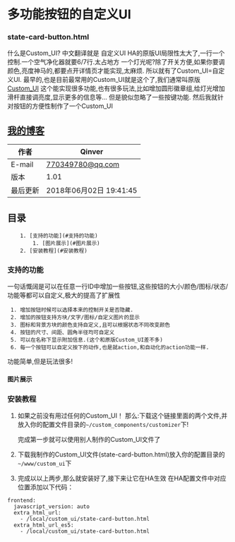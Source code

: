 # 多功能按钮的自定义UI

### state-card-button.html

什么是Custom_UI? 中文翻译就是 自定义UI
HA的原版UI局限性太大了,一行一个控制.一个空气净化器就要6/7行.太占地方
一个灯光呢?除了开关方便,如果你要调颜色,亮度神马的,都要点开详情页才能实现,太麻烦.
所以就有了Custom_UI=自定义UI.
最早的,也是目前最常用的Custom_UI就是这个了,我们通常叫原版[Custom_UI](https://github.com/andrey-git/home-assistant-custom-ui "悬停显示")
这个能实现很多功能,也有很多玩法,比如增加圆形徽章组,给灯光增加滑杆直接调亮度,显示更多的信息等...
但是貌似忽略了一些按键功能.
然后我就针对按钮的方便性制作了一个Custom_UI

[我的博客](http://blog.csdn.net/guodongxiaren "悬停显示")
----------

| 作者     | Qinver |
| -------- | ------ |
| E-mail | 770349780@qq.com |
| 版本     | 1.01   |
| 最后更新 |2018年06月02日 19:41:45|

## 目录


		1. [支持的功能](#支持的功能)
			1. [图片展示](#图片展示)
		2. [安装教程](#安装教程)



###  支持的功能
 一句话慨阔是可以在任意一行ID中增加一些按钮,这些按钮的大小/颜色/图标/状态/功能等都可以自定义,极大的提高了扩展性
```
 1. 增加按钮时候可以选择本来的控制开关是否隐藏.
 2. 增加的按钮支持方块/文字/图标/自定义图片的显示
 3. 图标和背景方块的颜色支持自定义,且可以根据状态不同改变颜色
 4. 按钮的尺寸、间距、圆角半径均可自定义
 5. 可以在名称下显示附加信息.(这个和原版Custom_UI差不多)
 6. 每一个按钮可以自定义按下的动作,也是就action,和自动化的action功能一样.
 ```
功能简单,但是玩法很多! 
#### 图片展示
 
### 安装教程
 1. 如果之前没有用过任何的Custom_UI！
那么:下载这个链接里面的两个文件,并放入你的配置文件目录的`~/custom_components/customizer`下!

    完成第一步就可以使用别人制作的Custom_UI文件了

2. 下载我制作的Custom_UI文件(state-card-button.html)放入你的配置目录的`~/www/custom_ui`下

3. 完成以以上两步,那么就安装好了,接下来让它在HA生效
在HA配置文件中对应位置添加以下代码：

``` 
frontend:
  javascript_version: auto
  extra_html_url:
    - /local/custom_ui/state-card-button.html
  extra_html_url_es5:
    - /local/custom_ui/state-card-button.html
```

